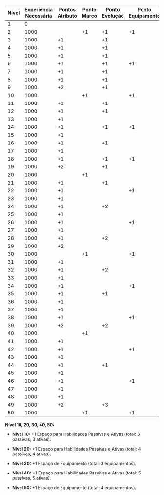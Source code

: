 
| Nível | Experiência Necessária | Pontos Atributo | Ponto Marco | Ponto Evolução | Ponto Equipamento |
| ----- | ---------------------- | --------------- | ----------- | -------------- | ----------------- |
| 1     | 0                      |                 |             |                |                   |
| 2     | 1000                   |                 | +1          | +1             | +1                |
| 3     | 1000                   | +1              |             | +1             |                   |
| 4     | 1000                   | +1              |             | +1             |                   |
| 5     | 1000                   | +1              |             | +1             |                   |
| 6     | 1000                   | +1              |             | +1             | +1                |
| 7     | 1000                   | +1              |             | +1             |                   |
| 8     | 1000                   | +1              |             | +1             |                   |
| 9     | 1000                   | +2              |             | +1             |                   |
| 10    | 1000                   |                 | +1          |                | +1                |
| 11    | 1000                   | +1              |             | +1             |                   |
| 12    | 1000                   | +1              |             | +1             |                   |
| 13    | 1000                   | +1              |             |                |                   |
| 14    | 1000                   | +1              |             | +1             | +1                |
| 15    | 1000                   | +1              |             |                |                   |
| 16    | 1000                   | +1              |             | +1             |                   |
| 17    | 1000                   | +1              |             |                |                   |
| 18    | 1000                   | +1              |             | +1             | +1                |
| 19    | 1000                   | +2              |             | +1             |                   |
| 20    | 1000                   |                 | +1          |                |                   |
| 21    | 1000                   | +1              |             | +1             |                   |
| 22    | 1000                   | +1              |             |                | +1                |
| 23    | 1000                   | +1              |             |                |                   |
| 24    | 1000                   | +1              |             | +2             |                   |
| 25    | 1000                   | +1              |             |                |                   |
| 26    | 1000                   | +1              |             |                | +1                |
| 27    | 1000                   | +1              |             |                |                   |
| 28    | 1000                   | +1              |             | +2             |                   |
| 29    | 1000                   | +2              |             |                |                   |
| 30    | 1000                   |                 | +1          |                | +1                |
| 31    | 1000                   | +1              |             |                |                   |
| 32    | 1000                   | +1              |             | +2             |                   |
| 33    | 1000                   | +1              |             |                |                   |
| 34    | 1000                   | +1              |             |                | +1                |
| 35    | 1000                   | +1              |             | +1             |                   |
| 36    | 1000                   | +1              |             |                |                   |
| 37    | 1000                   | +1              |             |                |                   |
| 38    | 1000                   | +1              |             |                | +1                |
| 39    | 1000                   | +2              |             | +2             |                   |
| 40    | 1000                   |                 | +1          |                |                   |
| 41    | 1000                   | +1              |             |                |                   |
| 42    | 1000                   | +1              |             |                | +1                |
| 43    | 1000                   | +1              |             |                |                   |
| 44    | 1000                   | +1              |             | +1             |                   |
| 45    | 1000                   | +1              |             |                |                   |
| 46    | 1000                   | +1              |             |                | +1                |
| 47    | 1000                   | +1              |             |                |                   |
| 48    | 1000                   | +1              |             |                |                   |
| 49    | 1000                   | +2              |             | +3             |                   |
| 50    | 1000                   |                 | +1          |                | +1                |


**Nível 10, 20, 30, 40, 50:**

- **Nível 10:** +1 Espaço para Habilidades Passivas e Ativas (total: 3 passivas, 3 ativas).
    
- **Nível 20:** +1 Espaço para Habilidades Passivas e Ativas (total: 4 passivas, 4 ativas).
    
- **Nível 30:** +1 Espaço de Equipamento (total: 3 equipamentos).
    
- **Nível 40:** +1 Espaço para Habilidades Passivas e Ativas (total: 5 passivas, 5 ativas).
    
- **Nível 50:** +1 Espaço de Equipamento (total: 4 equipamentos).